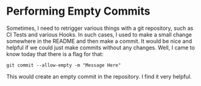 # Performing Empty Commits

Sometimes, I need to retrigger various things with a git repository, such as CI Tests and various Hooks. In such cases, I used to make a small change somewhere in the README and then make a commit. It would be nice and helpful if we could just make commits without any changes. Well, I came to know today that there is a flag for that:

```
git commit --allow-empty -m "Message Here"
```
This would create an empty commit in the repository. I find it very helpful.

